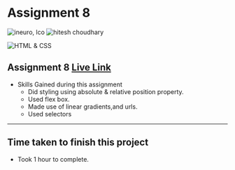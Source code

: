 # Assignment 8

![ineuro, lco](https://img.shields.io/badge/iNeuron-LCO-green)
![hitesh choudhary](https://img.shields.io/badge/Hitesh--Choudhary-Full--stack--JS--bootcamp-red)

![HTML & CSS](https://img.shields.io/badge/HTML-CSS-orange)

## Assignment 8 [Live Link]()

-   Skills Gained during this assignment
    -   Did styling using absolute & relative  position property.
    -   Used flex box.
    -   Made use of linear gradients,and urls.
    -   Used selectors


---

## Time taken to finish this project

-  Took 1 hour to complete.


